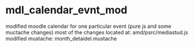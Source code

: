 # mdl_calendar_evnt_mod
modified moodle calendar for one particular event (pure js and some muctache changes) 
most of the changes located at: amd/psrc/mediastud.js
modified mustache: month_detaidel.mustache
